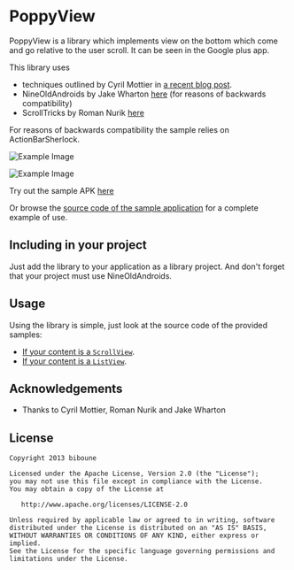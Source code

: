 PoppyView
==================

PoppyView is a library which implements view on the bottom which come and go relative to the user scroll. It can be seen in the Google plus app.

This library uses

* techniques outlined by Cyril Mottier in [a recent blog post][1].
* NineOldAndroids by Jake Wharton [here][2] (for reasons of backwards compatibility)
* ScrollTricks by Roman Nurik [here][3]

For reasons of backwards compatibility the sample relies on ActionBarSherlock.

![Example Image][4]

![Example Image][9]

Try out the sample APK [here][5]

Or browse the [source code of the sample application][6] for a complete example of use.

Including in your project
-------------------------

Just add the library to your application as a library project. And don't forget that your project must use NineOldAndroids.

Usage
---------

Using the library is simple, just look at the source code of the provided samples:

* [If your content is a `ScrollView`][7].
* [If your content is a `ListView`][8].


Acknowledgements
--------------------

* Thanks to Cyril Mottier, Roman Nurik and Jake Wharton

License
-----------

    Copyright 2013 biboune

    Licensed under the Apache License, Version 2.0 (the "License");
    you may not use this file except in compliance with the License.
    You may obtain a copy of the License at

       http://www.apache.org/licenses/LICENSE-2.0

    Unless required by applicable law or agreed to in writing, software
    distributed under the License is distributed on an "AS IS" BASIS,
    WITHOUT WARRANTIES OR CONDITIONS OF ANY KIND, either express or implied.
    See the License for the specific language governing permissions and
    limitations under the License.
	
	
	

 [1]: http://cyrilmottier.com/2013/05/24/pushing-the-actionbar-to-the-next-level/
 [2]: http://nineoldandroids.com/
 [3]: https://code.google.com/p/romannurik-code/source/browse/misc/scrolltricks
 [4]: https://raw.github.com/biboune/poppyview/master/graphics/img1.png
 [9]: https://raw.github.com/biboune/poppyview/master/graphics/img2.png
 [5]: https://raw.github.com/biboune/poppyview/master/poppyview-sample.apk
 [6]: https://github.com/biboune/poppyview/tree/master/poppyview-sample
 [7]: https://github.com/biboune/poppyview/blob/master/poppyview-sample/src/com/fourmob/poppyview/sample/ScrollViewActivity.java
 [8]: https://github.com/biboune/poppyview/blob/master/poppyview-sample/src/com/fourmob/poppyview/sample/ListViewActivity.java
